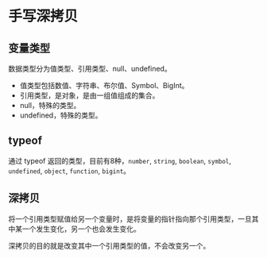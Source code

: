 # 手写深拷贝

## 变量类型

数据类型分为值类型、引用类型、null、undefined。

- 值类型包括数值、字符串、布尔值、Symbol、BigInt。
- 引用类型，是对象，是由一组值组成的集合。
- null，特殊的类型。
- undefined，特殊的类型。

## typeof

通过 typeof 返回的类型，目前有8种，`number`, `string`, `boolean`, `symbol`, `undefined`, `object`, `function`, `bigint`。

## 深拷贝

将一个引用类型赋值给另一个变量时，是将变量的指针指向那个引用类型，一旦其中某一个发生变化，另一个也会发生变化。

深拷贝的目的就是改变其中一个引用类型的值，不会改变另一个。